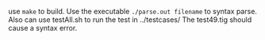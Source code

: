 use `make` to build. Use the executable `./parse.out filename` to syntax parse. Also can use testAll.sh to run the test in ../testcases/
The test49.tig should cause a syntax error.
